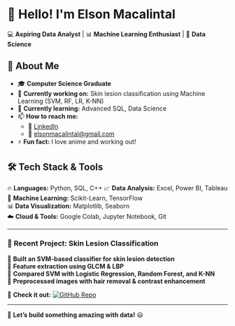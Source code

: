 <!--
**LSNMCLNTL/LSNMCLNTL** is a ✨ _special_ ✨ repository because its `README.md` (this file) appears on your GitHub profile.
-->

# 👋 Hello! I'm Elson Macalintal  

💻 **Aspiring Data Analyst** | 📊 **Machine Learning Enthusiast** | 🤖 **Data Science**  

## 🚀 About Me  
- 🎓 **Computer Science Graduate**  
- 🔭 **Currently working on:** Skin lesion classification using Machine Learning (SVM, RF, LR, K-NN)  
- 🌱 **Currently learning:** Advanced SQL, Data Science
- 📫 **How to reach me:**  
  - 🔗 [LinkedIn]([your_linkedin_profile](https://www.linkedin.com/in/elson-benn-macalintal-b0180a198/))  
  - 📧 elsonmacalintal@gmail.com
- ⚡ **Fun fact:** I love anime and working out!  

## 🛠 Tech Stack & Tools  
🔥 **Languages:** Python, SQL, C++
📈 **Data Analysis:** Excel, Power BI, Tableau  
🧠 **Machine Learning:** Scikit-Learn, TensorFlow  
📊 **Data Visualization:** Matplotlib, Seaborn  
☁️ **Cloud & Tools:** Google Colab, Jupyter Notebook, Git  

---

### 📌 **Recent Project: Skin Lesion Classification**  
🔹 **Built an SVM-based classifier for skin lesion detection**  
🔹 **Feature extraction using GLCM & LBP**  
🔹 **Compared SVM with Logistic Regression, Random Forest, and K-NN**  
🔹 **Preprocessed images with hair removal & contrast enhancement**  

🔗 **Check it out:** [![GitHub Repo](https://img.shields.io/badge/GitHub-Repo-blue?style=flat&logo=github)]([your_project_repo_link](https://github.com/LSNMCLNTL/Skin-Lesion-Classification-using-ML))  

---

🚀 **Let’s build something amazing with data!** 😃  
